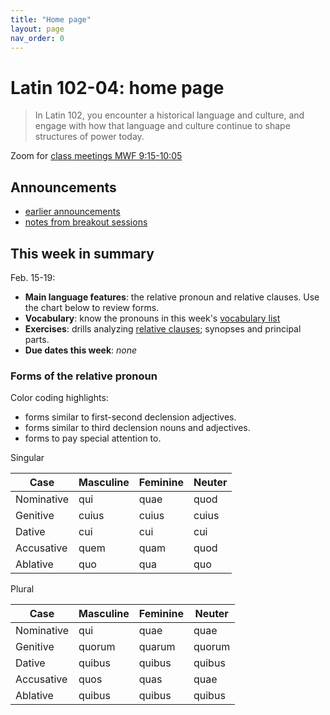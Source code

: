 ```yaml
---
title: "Home page"
layout: page
nav_order: 0
---
```



# Latin 102-04: home page

> In Latin 102, you encounter a historical language and culture, and engage with how that language and culture continue to shape structures of power today.


Zoom for [class meetings MWF 9:15-10:05](https://holycross.zoom.us/j/96104492045?pwd=eEtBL1FkUnJZcURCeE9ETmxtMk9lUT09)

## Announcements
 

- [earlier announcements](./oldnews/)
- [notes from breakout sessions](./breakouts/)

## This week in summary


Feb. 15-19:


- **Main language features**:  the relative pronoun and relative clauses.  Use the chart below to review forms.
- **Vocabulary**:  know the pronouns in this week's [vocabulary list](./vocabulary/week3/)
- **Exercises**:  drills analyzing [relative clauses](../checklist/drills/week3/); synopses and principal parts.
- **Due dates this week**: *none*



### Forms of the relative pronoun

Color coding highlights:

- forms similar to <span class="decl2">first-second declension</span> adjectives.
- forms similar to <span class="decl3">third declension</span> nouns and adjectives.
- forms to pay <span class="attention2">special attention</span> to.

Singular

| Case      | Masculine |Feminine |Neuter |
| ----------- | ----------- | ----------- | ----------- |
| Nominative    | qui      | quae      | quod       |
| Genitive   | <span class="attention2">cuius</span>        | <span class="attention2">cuius</span>        | <span class="attention2">cuius</span>        |
| Dative   | <span class="attention2">cui</span>        | <span class="attention2">cui</span>   | <span class="attention2">cui</span>        |
| Accusative   | <span class="decl3">quem</span>        | <span class="decl2">quam</span>  | quod  |
| Ablative   | <span class="decl2">quo</span>        | <span class="decl2">qua</span>  | <span class="decl2">quo</span>  |

Plural

| Case      | Masculine |Feminine |Neuter |
| ----------- | ----------- | ----------- | ----------- |
| Nominative    | <span class="decl2">qui</span>       | <span class="decl2">quae</span>       | <span class="decl2">quae</span>       |
| Genitive   | <span class="decl2">quorum</span>        | <span class="decl2">quarum</span>  | <span class="decl2">quorum</span>  |
| Dative   | <span class="decl3">quibus</span>        | <span class="decl3">quibus</span>    | <span class="decl3">quibus</span>    |
| Accusative   | <span class="decl2">quos</span>        | <span class="decl2">quas</span>  | <span class="decl2">quae</span>  |
| Ablative   | <span class="decl3">quibus</span>          | <span class="decl3">quibus</span>    |<span class="decl3">quibus</span>    |



<link rel="stylesheet" type="text/css" href="./css/introlatin.css">